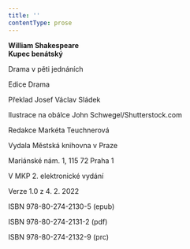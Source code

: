 ```yaml
---
title: ''
contentType: prose
---
```


**William Shakespeare  
Kupec benátský**

Drama v pěti jednáních

  

Edice Drama

  

Překlad Josef Václav Sládek

  

Ilustrace na obálce John Schwegel/Shutterstock.com

  

Redakce Markéta Teuchnerová

  

Vydala Městská knihovna v Praze

  

Mariánské nám. 1, 115 72 Praha 1

  

V MKP 2. elektronické vydání

  

Verze 1.0 z 4. 2. 2022

  

ISBN 978-80-274-2130-5 (epub)

  

ISBN 978-80-274-2131-2 (pdf)

  

ISBN 978-80-274-2132-9 (prc)
